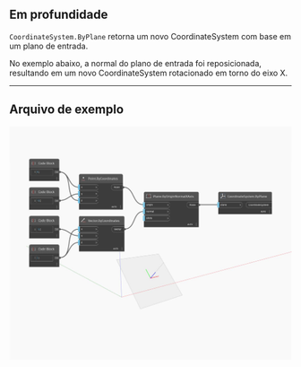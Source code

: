 ## Em profundidade
`CoordinateSystem.ByPlane` retorna um novo CoordinateSystem com base em um plano de entrada.

No exemplo abaixo, a normal do plano de entrada foi reposicionada, resultando em um novo CoordinateSystem rotacionado em torno do eixo X.

___
## Arquivo de exemplo

![ByPlane](./Autodesk.DesignScript.Geometry.CoordinateSystem.ByPlane_img.jpg)

